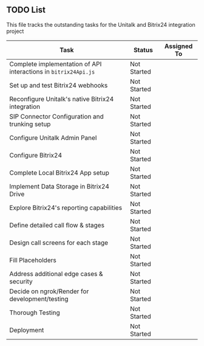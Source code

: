 ## TODO List

This file tracks the outstanding tasks for the Unitalk and Bitrix24 integration project

| Task | Status | Assigned To |
|---|---|---|
| Complete implementation of API interactions in `bitrix24Api.js` | Not Started | |
| Set up and test Bitrix24 webhooks | Not Started | |
| Reconfigure Unitalk's native Bitrix24 integration | Not Started | |
| SIP Connector Configuration and trunking setup | Not Started | |
| Configure Unitalk Admin Panel | Not Started | |
| Configure Bitrix24 | Not Started | |
| Complete Local Bitrix24 App setup | Not Started | |
| Implement Data Storage in Bitrix24 Drive | Not Started | |
| Explore Bitrix24's reporting capabilities | Not Started | |
| Define detailed call flow & stages | Not Started | |
| Design call screens for each stage | Not Started | |
| Fill Placeholders | Not Started | |
| Address additional edge cases & security | Not Started | |
| Decide on ngrok/Render for development/testing | Not Started | |
| Thorough Testing | Not Started | |
| Deployment | Not Started | |
